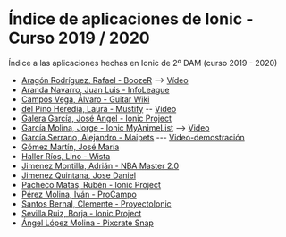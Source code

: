 # Índice de aplicaciones de Ionic - Curso 2019 / 2020

Índice a las aplicaciones hechas en Ionic de 2º DAM (curso 2019 - 2020)

* [Aragón Rodríguez, Rafael - BoozeR](https://github.com/rafaelaragon/Ionic-BoozeR) --> 
[Vídeo](https://www.youtube.com/watch?v=lYuCu-yQ_UA&feature=youtu.be)
* [Aranda Navarro, Juan Luis - InfoLeague](https://github.com/JuanLuisAranda/InfoLeague)
* [Campos Vega, Álvaro - Guitar Wiki](https://github.com/AlvaroCamposVega/Guitar-Wiki)
* [del Pino Heredia, Laura - Mustify](https://github.com/lauradelpino24/Ionic-Angular-Mustify.git) -- [Video](https://www.youtube.com/watch?v=e962GMWvW0M)
* [Galera García, José Ángel - Ionic Project](https://github.com/joseangelgalera/Proyecto-Ionic)
* [García Molina, Jorge - Ionic MyAnimeList](https://github.com/jorgegarcia1996/IonicMAL) --> [Video](https://youtu.be/ui57IxJW7ZM)
* [García Serrano, Alejandro - Maipets](https://github.com/Alegarse/Maipets) --- [Video-demostración](https://youtu.be/NTXp5AEM3MY)
* [Gómez Martín, José María](https://github.com/josemariagomez/fifavoritos-ionic)
* [Haller Ríos, Lino - Wista](https://github.com/LinoHallerRios/Wista_Ionic)
* [Jimenez Montilla, Adrián - NBA Master 2.0](https://github.com/AdrianJimenezMontilla/NBA-master-2.0)
* [Jimenez Quintana, Jose Daniel](https://github.com/danieljimenezquintana/Forocars.git)
* [Pacheco Matas, Rubén - Ionic Project](https://github.com/rubenpachecomatas/Ionic-Project)
* [Pérez Molina, Iván - ProCampo](https://github.com/ivanperezmolina/ProCampo-en-Ionic)
* [Santos Bernal, Clemente - ProyectoIonic](https://github.com/ClementeSantos/ProyectoIonic)
* [Sevilla Ruiz, Borja - Ionic Project](https://github.com/bsevrui/Proyecto-Ionic)
* [Ángel López Molina - Pixcrate Snap](https://github.com/almAngel/ion-pixcrate)





